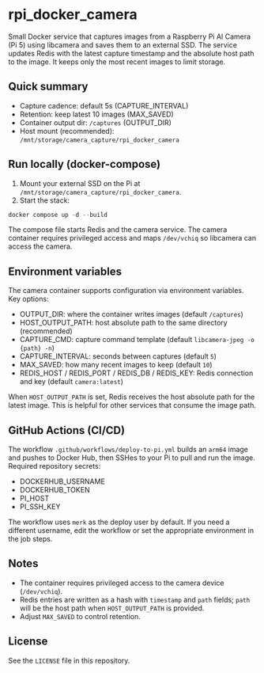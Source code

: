 # rpi_docker_camera

Small Docker service that captures images from a Raspberry Pi AI Camera (Pi 5) using libcamera and saves them to an external SSD. The service updates Redis with the latest capture timestamp and the absolute host path to the image. It keeps only the most recent images to limit storage.

## Quick summary

- Capture cadence: default 5s (CAPTURE_INTERVAL)
- Retention: keep latest 10 images (MAX_SAVED)
- Container output dir: `/captures` (OUTPUT_DIR)
- Host mount (recommended): `/mnt/storage/camera_capture/rpi_docker_camera`

## Run locally (docker-compose)

1. Mount your external SSD on the Pi at `/mnt/storage/camera_capture/rpi_docker_camera`.
2. Start the stack:

```powershell
docker compose up -d --build
```

The compose file starts Redis and the camera service. The camera container requires privileged access and maps `/dev/vchiq` so libcamera can access the camera.

## Environment variables

The camera container supports configuration via environment variables. Key options:

- OUTPUT_DIR: where the container writes images (default `/captures`)
- HOST_OUTPUT_PATH: host absolute path to the same directory (recommended)
- CAPTURE_CMD: capture command template (default `libcamera-jpeg -o {path} -n`)
- CAPTURE_INTERVAL: seconds between captures (default `5`)
- MAX_SAVED: how many recent images to keep (default `10`)
- REDIS_HOST / REDIS_PORT / REDIS_DB / REDIS_KEY: Redis connection and key (default `camera:latest`)

When `HOST_OUTPUT_PATH` is set, Redis receives the host absolute path for the latest image. This is helpful for other services that consume the image path.

## GitHub Actions (CI/CD)

The workflow `.github/workflows/deploy-to-pi.yml` builds an `arm64` image and pushes to Docker Hub, then SSHes to your Pi to pull and run the image. Required repository secrets:

- DOCKERHUB_USERNAME
- DOCKERHUB_TOKEN
- PI_HOST
- PI_SSH_KEY

The workflow uses `merk` as the deploy user by default. If you need a different username, edit the workflow or set the appropriate environment in the job steps.

## Notes

- The container requires privileged access to the camera device (`/dev/vchiq`).
- Redis entries are written as a hash with `timestamp` and `path` fields; `path` will be the host path when `HOST_OUTPUT_PATH` is provided.
- Adjust `MAX_SAVED` to control retention.

## License

See the `LICENSE` file in this repository.

